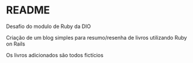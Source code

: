 # README

Desafio do modulo de Ruby da DIO

Criação de um blog simples para resumo/resenha de livros utilizando Ruby on Rails

Os livros adicionados são todos fictícios
